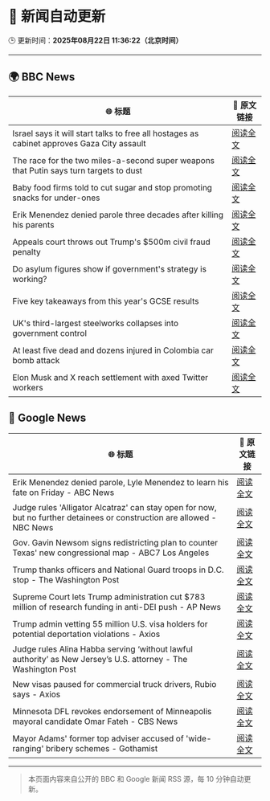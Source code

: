 # 🧠 新闻自动更新

🕒 更新时间：**2025年08月22日 11:36:22（北京时间）**

---

## 🌍 BBC News

| 🌐 标题 | 🔗 原文链接 |
|--------|-------------|
| Israel says it will start talks to free all hostages as cabinet approves Gaza City assault | [阅读全文](https://www.bbc.com/news/articles/c754kknw2g2o?at_medium=RSS&at_campaign=rss) |
| The race for the two miles-a-second super weapons that Putin says turn targets to dust | [阅读全文](https://www.bbc.com/news/articles/cgeqj1q8gj4o?at_medium=RSS&at_campaign=rss) |
| Baby food firms told to cut sugar and stop promoting snacks for under-ones | [阅读全文](https://www.bbc.com/news/articles/cvgpld8p9rqo?at_medium=RSS&at_campaign=rss) |
| Erik Menendez denied parole three decades after killing his parents | [阅读全文](https://www.bbc.com/news/articles/c3wnlldjp20o?at_medium=RSS&at_campaign=rss) |
| Appeals court throws out Trump's $500m civil fraud penalty | [阅读全文](https://www.bbc.com/news/articles/c5y09q1zgg8o?at_medium=RSS&at_campaign=rss) |
| Do asylum figures show if government's strategy is working? | [阅读全文](https://www.bbc.com/news/articles/cx2x371g2k8o?at_medium=RSS&at_campaign=rss) |
| Five key takeaways from this year's GCSE results | [阅读全文](https://www.bbc.com/news/articles/c70x5j8z34do?at_medium=RSS&at_campaign=rss) |
| UK's third-largest steelworks collapses into government control | [阅读全文](https://www.bbc.com/news/articles/cy0818y4jdlo?at_medium=RSS&at_campaign=rss) |
| At least five dead and dozens injured in Colombia car bomb attack | [阅读全文](https://www.bbc.com/news/articles/cwypw0xvdk5o?at_medium=RSS&at_campaign=rss) |
| Elon Musk and X reach settlement with axed Twitter workers | [阅读全文](https://www.bbc.com/news/articles/c1ejq154nqzo?at_medium=RSS&at_campaign=rss) |

## 📰 Google News

| 🌐 标题 | 🔗 原文链接 |
|--------|-------------|
| Erik Menendez denied parole, Lyle Menendez to learn his fate on Friday - ABC News | [阅读全文](https://news.google.com/rss/articles/CBMingFBVV95cUxQaWJGSmlJMzNLdHBlbnJlTjBrd3E1a19xS0dveTJwN1JUeHNLVnFidk1EMklZcUpadjR2SW5qMXBIU0lnSzBHUnVSUE1iN3BPTkRhSlpSd0NaT0JrVm1uU09VUXBmMGZTREMtQXJCclU0YUpGN3Z1M1V4Mm5tWVdLYmNpd3N2S1hXazJveDZnOGlfeUVOdTMwNWFKMUtCZ9IBowFBVV95cUxNajZBTU1NUU1qSTFoOS1fbTlOUm9GeVhXTnFoS2pKSWZVZno0aGVmbmkyaFRwVUNGTWphS2dTdG51Tm1fY3Y5bUlLN3I3UTBuZTV1WHUyN084clBpbzRxdzZIdkhyX0dQY012N2dUQ1BJemNwZTJ5MnR4SU5mVUVObWQ5Y1FHNnp4dVV6RG8zTENTdXJESnVWUmwyRDRlaHB3T0JR?oc=5) |
| Judge rules 'Alligator Alcatraz' can stay open for now, but no further detainees or construction are allowed - NBC News | [阅读全文](https://news.google.com/rss/articles/CBMipgFBVV95cUxONFF2UDJEcGhYNUYzazhNTFZuQ1FEZU9uV1R3MlZ1U0NVNVRTcEJlZy1JdjNxWUdQalJ2bVNEdUh2QWRjUjdHeEN3STYtMTRJYUltQlJrV3BRdWxzVFpNclBuOE9abmZNUFRjNEl0R2tUa3VCQ2N0cUlxbnMyb1JUZHRGRE9yZEwtN3RIU2ttMVp4dzY4TEpaQUk2elRFVmpFekhybUtn0gFWQVVfeXFMTWl4M0pKbjRtYlNPRnlXRThRaUxQSEp5b2pXcGJ2bzVQM2JLWVRBYUpOdFZnWWlWRWhlWWdITjlTWTNoY3FoQTNJLWxQX2xyang0R2lUVlE?oc=5) |
| Gov. Gavin Newsom signs redistricting plan to counter Texas' new congressional map - ABC7 Los Angeles | [阅读全文](https://news.google.com/rss/articles/CBMi1AFBVV95cUxPV1p2WW9oMzVEVllIVU9oazFaM0JLVVpNVE1CLWNVREhEaWFjdklVRzg5b2ZNS3pyOWFDVGlzV1ZfVkl6YlM5Z1hfNzhva0p3dDE1OTFuNXhXVTBXbTNBOE1taXVqMjlkZUQ1RFV4czk5N2RTTFhTaG5fNy0zcFA5YXZpU212c3Njem1lQS16Y2tsZDlMU212T2dsVW5EMjRYQkVzTHlPNlIzdU1HUDlBR2xWNUVYeGt3dldMUFdQMmxwdE5mTkttdklCeEc0YUlQWm9wVA?oc=5) |
| Trump thanks officers and National Guard troops in D.C. stop - The Washington Post | [阅读全文](https://news.google.com/rss/articles/CBMigwFBVV95cUxOaERzQkZBdkdqQjdMbG1aVnh4U2hyelhKYU1yVWp2Mld4SVQwbjhyUGk4QjhOS25tdWxXYlR6YUg1dUpheWgzWjQ1d25YTVh1ZzVNSUhsU0ltYWkwWWh0TzdBV3VfdEFJRGtPYXJMVEpyYmk5OUZNejdoV25VT2MtTDV0NA?oc=5) |
| Supreme Court lets Trump administration cut $783 million of research funding in anti-DEI push - AP News | [阅读全文](https://news.google.com/rss/articles/CBMikAFBVV95cUxNOE5kNDcwM1NUejdMMVVCSjZrLTZiYUNSV2xjeGtjQmJMc1liNm1RLUl0VkRpNXdubW54QndMZ3dPci1xSV9xZmFaLU1qMFJvRE4xQllOLXVRYm81aUtYd191YlcwdTNLRmoyRTA4Zko2NVJoZUlxTVgybUJvSmpPdi1GWE80WkZsaHVWTm0wSWE?oc=5) |
| Trump admin vetting 55 million U.S. visa holders for potential deportation violations - Axios | [阅读全文](https://news.google.com/rss/articles/CBMif0FVX3lxTFB4UWhwZEptOTRPbVRzMUlFdFVMejMwYTgyOE5SdWZKZUFJNjFzdUdzenM1T29uVWZQUXZ3WTlRaDF6SUZaajVvZnNGbFhsOTBoTDczNkVlbW5ZQk44T2g1bFlPQ3NUcWFBN29LalN3QmNBcWRQVGxOSG1ENjIwaUE?oc=5) |
| Judge rules Alina Habba serving ‘without lawful authority’ as New Jersey’s U.S. attorney - The Washington Post | [阅读全文](https://news.google.com/rss/articles/CBMitgFBVV95cUxNb0JHcU0waHdPN2tXbklSSjRJckJ0cjFsS0NDX0xIMlk5U2VGR1QyaEN5aDRUSklxY3FpMldDdVJ0Q0NqMEUwb0dWY0dtMFc0clc1M21mTUtFelZVbDl5Rmx5aGZ4TnZ3SVlvd1NkZVRnRHUyRllhN1BXTTVvX1JxX3NJMi13N1FiRkVDbFlXSjl5cHNFY2tTald5aUdCREx1anI5dU92UjUwTnh5M3BSYmRsSVpMUQ?oc=5) |
| New visas paused for commercial truck drivers, Rubio says - Axios | [阅读全文](https://news.google.com/rss/articles/CBMiekFVX3lxTE0wcFprXzBaS3Yxb0NRZmZ0ekZYV3VJcnpnak5IeWV5LVVVSTcwY1h5VmhJNFRZUVowa1FZV3pISFRIZURqN1VGd3ZERXRWMmFJZjJZa0hUSVhHaEMwVDZLcnVzNXZxSTRQZFdoZ082RGU5WTlZX2VDaDhn?oc=5) |
| Minnesota DFL revokes endorsement of Minneapolis mayoral candidate Omar Fateh - CBS News | [阅读全文](https://news.google.com/rss/articles/CBMiswFBVV95cUxNTWgzYTZuck9HZDc5S09VUWYwLURETkN1Uzd2SHdhZHVQME5KWEZGVC1paGpMYS1tUEtHUXllNldvaUt3VEtSZ0Vab0FjME9DdGJ0eXF1VDhPS012Sk9iTVRZV1p4UHlKTi0tTlNmREc2ZjE1blFjeGs4bmVRVUx1aXFOR3hpN2Fab210Z1V5NWZBYVFkSmd3Nk5qQzRFMmlLb2pJUmpBOVhzNE9XQm9ERzVZcw?oc=5) |
| Mayor Adams' former top adviser accused of 'wide-ranging' bribery schemes - Gothamist | [阅读全文](https://news.google.com/rss/articles/CBMingFBVV95cUxPM1V0YjFxazZHY2xSNjlYd1R0RklsMFRrVHNBSWFDdWtLc3pCVkVaT2t6YXBycnB0Rl9KVDVPTEl5Zld5VW1jb24tcTRiMU1wN1FxNDY5R1A0Y0JEelpISTVocktzaWlKSVEzM2duVmhCZExIZTBHMnUzV3FlN3dleDZqbWh5ejZ6M24ycDZGMkJXNUtsZzk0UXFibTltUQ?oc=5) |

---
> 本页面内容来自公开的 BBC 和 Google 新闻 RSS 源，每 10 分钟自动更新。
